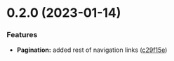 # 0.2.0 (2023-01-14)


### Features

* **Pagination:** added rest of navigation links ([c29f15e](https://github.com/aymeric-giraudet/svelte-algolia-instantsearch/commit/c29f15ea54ca4880feb2b78ab8fd1d9d89eea914))



